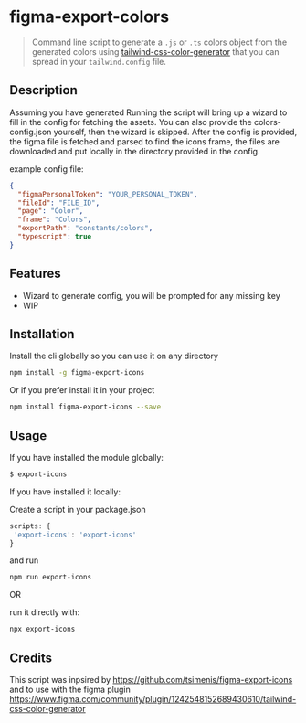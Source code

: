 # figma-export-colors

> Command line script to generate a `.js` or `.ts` colors object from the generated colors using [tailwind-css-color-generator](https://www.figma.com/community/plugin/1242548152689430610/tailwind-css-color-generator) that you can spread in your `tailwind.config` file.

## Description

Assuming you have generated
Running the script will bring up a wizard to fill in the config for fetching the assets. You can also provide the colors-config.json yourself, then the wizard is skipped.
After the config is provided, the figma file is fetched and parsed to find the icons frame, the files are downloaded and put locally in the directory provided in the config.

example config file:

```json
{
  "figmaPersonalToken": "YOUR_PERSONAL_TOKEN",
  "fileId": "FILE_ID",
  "page": "Color",
  "frame": "Colors",
  "exportPath": "constants/colors",
  "typescript": true
}
```

## Features

- Wizard to generate config, you will be prompted for any missing key
- WIP

## Installation

Install the cli globally so you can use it on any directory

```sh
npm install -g figma-export-icons
```

Or if you prefer install it in your project

```sh
npm install figma-export-icons --save
```

## Usage

If you have installed the module globally:

```sh
$ export-icons
```

If you have installed it locally:

Create a script in your package.json

```js
scripts: {
 'export-icons': 'export-icons'
}
```

and run

```sh
npm run export-icons
```

OR

run it directly with:

```sh
npx export-icons
```

## Credits

This script was inpsired by https://github.com/tsimenis/figma-export-icons and to use with the figma plugin https://www.figma.com/community/plugin/1242548152689430610/tailwind-css-color-generator
